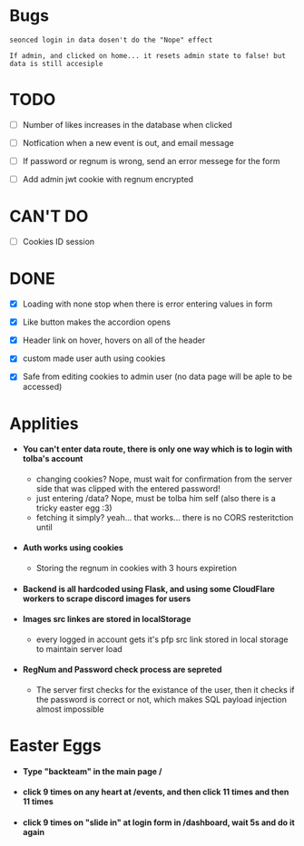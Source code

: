 # Bugs

    seonced login in data dosen't do the "Nope" effect

    If admin, and clicked on home... it resets admin state to false! but data is still accesiple


# TODO

-[ ] Number of likes increases in the database when clicked

-[ ] Notfication when a new event is out, and email message

-[ ] If password or regnum is wrong, send an error messege for the form

-[ ] Add admin jwt cookie with regnum encrypted

# CAN'T DO

-[ ] Cookies ID session

# DONE
-[X] Loading with none stop when there is error entering values in form

-[X] Like button makes the accordion opens

-[X] Header link on hover, hovers on all of the header

-[X] custom made user auth using cookies

-[X] Safe from editing cookies to admin user (no data page will be aple to be accessed)

# Applities

- #### You can't enter data route, there is only one way which is to login with tolba's account

  - changing cookies? Nope, must wait for confirmation from the server side that was clipped with the entered password!
  - just entering /data? Nope, must be tolba him self (also there is a tricky easter egg :3)
  - fetching it simply? yeah... that works... there is no CORS resteritction until

- #### Auth works using cookies
  - Storing the regnum in cookies with 3 hours expiretion
- #### Backend is all hardcoded using Flask, and using some CloudFlare workers to scrape discord images for users

- #### Images src linkes are stored in localStorage

  - every logged in account gets it's pfp src link stored in local storage to maintain server load

- #### RegNum and Password check process are sepreted
  - The server first checks for the existance of the user, then it checks if the password is correct or not, which makes SQL payload injection almost impossible

# Easter Eggs

- #### Type "backteam" in the main page /

- #### click 9 times on any heart at /events, and then click 11 times and then 11 times

- #### click 9 times on "slide in" at login form in /dashboard, wait 5s and do it again





